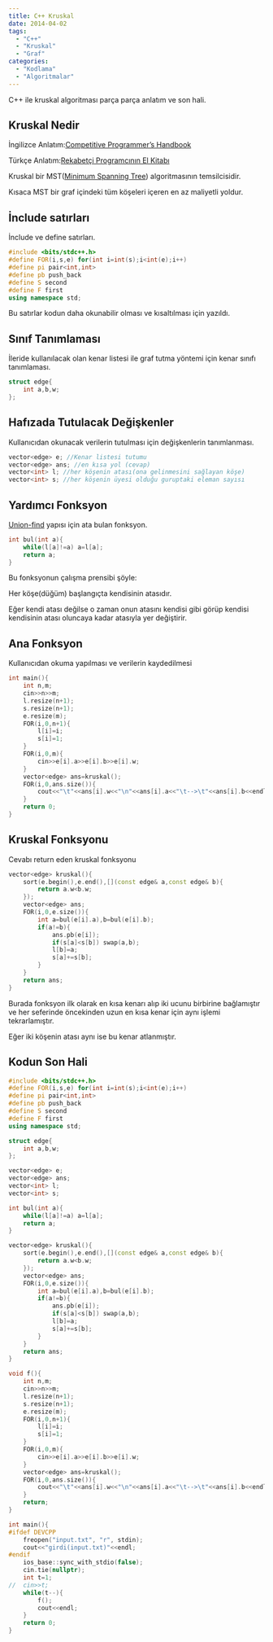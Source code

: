 ```yaml
---
title: C++ Kruskal
date: 2014-04-02
tags:
  - "C++"
  - "Kruskal"
  - "Graf"
categories:
  - "Kodlama"
  - "Algoritmalar"
---
```


C++ ile kruskal algoritması parça parça anlatım ve son hali.
<!--more-->

## Kruskal Nedir

İngilizce Anlatım:[Competitive Programmer’s Handbook](https://cses.fi/book/book.pdf#page=152)

Türkçe Anlatım:[Rekabetçi Programcının El Kitabı](/cph_turkce.pdf#page=162)

Kruskal bir MST([Minimum Spanning Tree](https://en.wikipedia.org/wiki/Minimum_spanning_tree)) algoritmasının temsilcisidir.

Kısaca MST bir graf içindeki tüm köşeleri içeren en az maliyetli yoldur.
## İnclude satırları
İnclude ve define satırları.
```cpp
#include <bits/stdc++.h>
#define FOR(i,s,e) for(int i=int(s);i<int(e);i++)
#define pi pair<int,int>
#define pb push_back
#define S second
#define F first
using namespace std;
```
Bu satırlar kodun daha okunabilir olması ve kısaltılması için yazıldı.

## Sınıf Tanımlaması
İleride kullanılacak olan kenar listesi ile graf tutma yöntemi için kenar sınıfı tanımlaması.
```cpp
struct edge{
    int a,b,w;
};
```
## Hafızada Tutulacak Değişkenler
Kullanıcıdan okunacak verilerin tutulması için değişkenlerin tanımlanması.
```cpp
vector<edge> e; //Kenar listesi tutumu
vector<edge> ans; //en kısa yol (cevap)
vector<int> l; //her köşenin atası(ona gelinmesini sağlayan köşe)
vector<int> s; //her köşenin üyesi olduğu guruptaki eleman sayısı
```

## Yardımcı Fonksyon
[Union-find](/cph_turkce.pdf#page=165) yapısı için ata bulan fonksyon.
```cpp
int bul(int a){
    while(l[a]!=a) a=l[a];
    return a;
}
```
Bu fonksyonun çalışma prensibi şöyle:

Her köşe(düğüm) başlangıçta kendisinin atasıdır.

Eğer kendi atası değilse o zaman onun atasını kendisi gibi görüp kendisi kendisinin atası oluncaya kadar atasıyla yer değiştirir. 
## Ana Fonksyon
Kullanıcıdan okuma yapılması ve verilerin kaydedilmesi
```cpp
int main(){
    int n,m;
    cin>>n>>m;
    l.resize(n+1);
    s.resize(n+1);
    e.resize(m);
    FOR(i,0,n+1){
        l[i]=i;
        s[i]=1;
    }
    FOR(i,0,m){
        cin>>e[i].a>>e[i].b>>e[i].w;
    }
    vector<edge> ans=kruskal();
    FOR(i,0,ans.size()){
        cout<<"\t"<<ans[i].w<<"\n"<<ans[i].a<<"\t-->\t"<<ans[i].b<<endl;
    }
    return 0;
}
```
## Kruskal Fonksyonu
Cevabı return eden kruskal fonksyonu
```cpp
vector<edge> kruskal(){
    sort(e.begin(),e.end(),[](const edge& a,const edge& b){
        return a.w<b.w;
    });
    vector<edge> ans;
    FOR(i,0,e.size()){
        int a=bul(e[i].a),b=bul(e[i].b);
        if(a!=b){
            ans.pb(e[i]);
            if(s[a]<s[b]) swap(a,b);
            l[b]=a;
            s[a]+=s[b];
        }
    }
    return ans;
}
```
Burada fonksyon ilk olarak en kısa kenarı alıp iki ucunu birbirine bağlamıştır ve her seferinde öncekinden uzun en kısa kenar için aynı işlemi tekrarlamıştır.

Eğer iki köşenin atası aynı ise bu kenar atlanmıştır.

## Kodun Son Hali

```cpp
#include <bits/stdc++.h>
#define FOR(i,s,e) for(int i=int(s);i<int(e);i++)
#define pi pair<int,int>
#define pb push_back
#define S second
#define F first
using namespace std;

struct edge{
    int a,b,w;
};

vector<edge> e;
vector<edge> ans;
vector<int> l;
vector<int> s;

int bul(int a){
    while(l[a]!=a) a=l[a];
    return a;
}

vector<edge> kruskal(){
    sort(e.begin(),e.end(),[](const edge& a,const edge& b){
        return a.w<b.w;
    });
    vector<edge> ans;
    FOR(i,0,e.size()){
        int a=bul(e[i].a),b=bul(e[i].b);
        if(a!=b){
            ans.pb(e[i]);
            if(s[a]<s[b]) swap(a,b);
            l[b]=a;
            s[a]+=s[b];
        }
    }
    return ans;
}

void f(){
    int n,m;
    cin>>n>>m;
    l.resize(n+1);
    s.resize(n+1);
    e.resize(m);
    FOR(i,0,n+1){
        l[i]=i;
        s[i]=1;
    }
    FOR(i,0,m){
        cin>>e[i].a>>e[i].b>>e[i].w;
    }
    vector<edge> ans=kruskal();
    FOR(i,0,ans.size()){
        cout<<"\t"<<ans[i].w<<"\n"<<ans[i].a<<"\t-->\t"<<ans[i].b<<endl;
    }
    return;
}

int main(){
#ifdef DEVCPP
    freopen("input.txt", "r", stdin);
    cout<<"girdi(input.txt)"<<endl;
#endif
    ios_base::sync_with_stdio(false);
    cin.tie(nullptr);
    int t=1;
//  cin>>t;
    while(t--){
        f();
        cout<<endl;
    }
    return 0;
}
```
